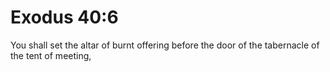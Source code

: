 # Exodus 40:6

You shall set the altar of burnt offering before the door of the tabernacle of the tent of meeting,
